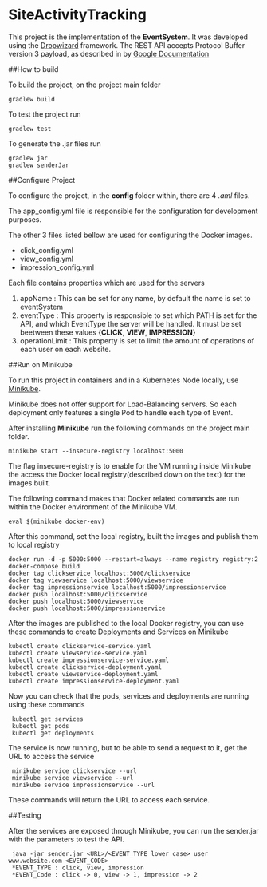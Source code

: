 # SiteActivityTracking

This project is the implementation of the **EventSystem**.
It was developed using the [Dropwizard](https://www.dropwizard.io/1.3.8/docs/) framework.
The REST API accepts Protocol Buffer version 3 payload, as described in by [Google Documentation](https://developers.google.com/protocol-buffers/)


##How to build

To build the project, on the project main folder

`gradlew build`

To test the project run

`gradlew test`

To generate the .jar files run 

    gradlew jar
    gradlew senderJar

##Configure Project

To configure the project, in the **config** folder within, there are 4 *.aml* files.

The app_config.yml file is responsible for the configuration for development purposes. 

The other 3 files listed bellow are used for configuring the Docker images.
 - click_config.yml
 - view_config.yml
 - impression_config.yml

Each file contains properties which are used for the servers

1. appName : This can be set for any name, by default the name is set to eventSystem
2. eventType : This property is responsible to set which PATH is set for the API, and which EventType the server will be handled.
It must be set beetween these values {**CLICK**, **VIEW**, **IMPRESSION**}
3. operationLimit : This property is set to limit the amount of operations of each user on each website.

##Run on Minikube

To run this project in containers and in a Kubernetes Node locally, use [Minikube](https://kubernetes.io/docs/setup/minikube/).

Minikube does not offer support for Load-Balancing servers. So each deployment only features a single Pod to handle each type of Event.

After installing **Minikube** run the following commands on the project main folder.

    minikube start --insecure-registry localhost:5000

The flag insecure-registry is to enable for the VM running inside Minikube the access the Docker local registry(described down on the text) for the images built.

The following command makes that Docker related commands are run within the Docker environment of the Minikube VM.

    eval $(minikube docker-env)

After this command, set the local registry, built the images and publish them to local registry

    docker run -d -p 5000:5000 --restart=always --name registry registry:2  
    docker-compose build
    docker tag clickservice localhost:5000/clickservice
    docker tag viewservice localhost:5000/viewservice
    docker tag impressionservice localhost:5000/impressionservice
    docker push localhost:5000/clickservice
    docker push localhost:5000/viewservice
    docker push localhost:5000/impressionservice
    
After the images are published to the local Docker registry, you can use these commands to create Deployments and Services on Minikube

    kubectl create clickservice-service.yaml
    kubectl create viewservice-service.yaml
    kubectl create impressionservice-service.yaml
    kubectl create clickservice-deployment.yaml
    kubectl create viewservice-deployment.yaml
    kubectl create impressionservice-deployment.yaml
    
Now you can check that the pods, services and deployments are running using these commands
     
     kubectl get services
     kubectl get pods
     kubectl get deployments
 
The service is now running, but to be able to send a request to it, get the URL to access the service
 
     minikube service clickservice --url
     minikube service viewservice --url
     minikube service impressionservice --url
     
 These commands will return the URL to access each service.
 
##Testing

After the services are exposed through Minikube, you can run the sender.jar with the parameters to test the API.

     java -jar sender.jar <URL>/<EVENT_TYPE lower case> user www.website.com <EVENT_CODE>
     *EVENT_TYPE : click, view, impression
     *EVENT_Code : click -> 0, view -> 1, impression -> 2


